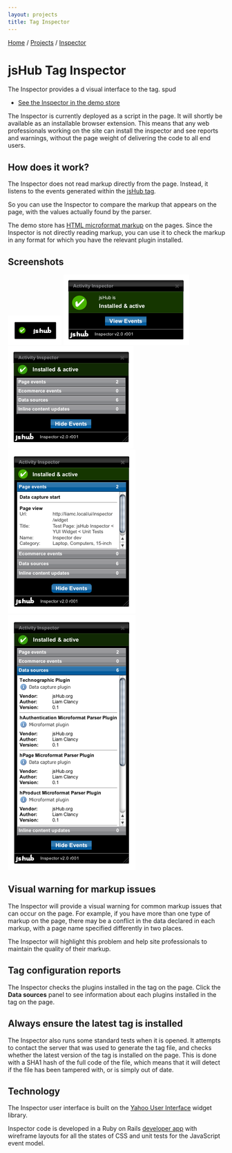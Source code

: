 ```yaml
---
layout: projects
title: Tag Inspector
--- 
```


<p class="path noprint">
  <a class="pathentry" href="/">Home</a> 
  <span class="pathentry sep">/</span>
  <a class="pathentry" href="/projects">Projects</a> 
  <span class="pathentry sep">/</span>
  <a class="pathentry" href="/projects/inspector">Inspector</a>
  <br style="clear: both" />
</p>

# jsHub Tag Inspector #

The Inspector provides a d visual interface to the tag. spud

 * [See the Inspector in the demo store](/retail2/)

The Inspector is currently deployed as a script in the page. It will shortly be available as an installable browser extension. This means that any web professionals working on the site can install the inspector and see reports and warnings, without the page weight of delivering the code to all end users.

## How does it work? ##
The Inspector does not read markup directly from the page. Instead, it listens to the events generated within the [jsHub tag](/projects/jshub/). 

So you can use the Inspector to compare the markup that appears on the page, with the values actually found by the parser.

The demo store has [HTML microformat markup](/projects/markup/) on the pages. Since the Inspector is not directly reading markup, you can use it to check the markup in any format for which you have the relevant plugin installed.

## Screenshots ##

![Inspector launcher](/images/inspector/1InspectorLauncher.png)
![Inspector status view](/images/inspector/2InspectorStatus.png)
![Inspector event overview](/images/inspector/3InspectorOverview.png)
![Page events shown in the inspector](/images/inspector/4InspectorPageEvents.png)
![Data sources view](/images/inspector/5InspectorDataSources.png)

## Visual warning for markup issues ##
The Inspector will provide a visual warning for common markup issues that can occur on the page. For example, if you have more than one type of markup on the page, there may be a conflict in the data declared in each markup, with a page name specified differently in two places. 

The Inspector will highlight this problem and help site professionals to maintain the quality of their markup.

## Tag configuration reports ##
The Inspector checks the plugins installed in the tag on the page. Click the **Data sources** panel to see information about each plugins installed in the tag on the page. 

## Always ensure the latest tag is installed ##
The Inspector also runs some standard tests when it is opened. It attempts to contact the server that was used to generate the tag file, and checks whether the latest version of the tag is installed on the page. This is done with a SHA1 hash of the full code of the file, which means that it will detect if the file has been tampered with, or is simply out of date.

## Technology ##
The Inspector user interface is built on the [Yahoo User Interface](http://developer.yahoo.com/yui/) widget library.

Inspector code is developed in a Ruby on Rails [developer app](/ui/) with wireframe layouts for all the states of CSS and unit tests for the JavaScript event model.